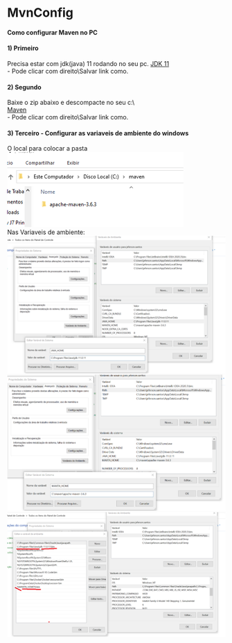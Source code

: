 # MvnConfig 
<h4>Como configurar Maven no PC</h4>

<h4>1) Primeiro</h4>
Precisa estar com jdk(java) 11 rodando no seu pc.
<a href="https://drive.google.com/file/d/1PLhyjuTTEDB7DMFPobHB8lPlqKT0CUCp/view?usp=sharing">JDK 11</a>
</br> - Pode clicar com direito\Salvar link como.
</br>
<h4>2) Segundo</h4>
Baixe o zip abaixo e descompacte no seu c:\ </br>
<a href="apache-maven-3.6.3.zip">Maven</a>
</br> - Pode clicar com direito\Salvar link como.
</br>
<h4>3) Terceiro - Configurar as variaveis de ambiente do windows</h4>
O local para colocar a pasta</br>
<img src="olocal.png"> </br>
Nas Variaveis de ambiente: </br>
<img src="java_home.png"> </br>
<img src="maven_home.png"> </br>
<img src="path.png"> </br>